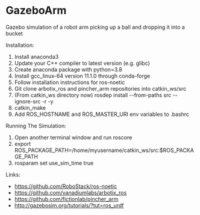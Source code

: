 # GazeboArm
Gazebo simulation of a robot arm picking up a ball and dropping it into a bucket

Installation:
1. Install anaconda3
2. Update your C++ compiler to latest version (e.g. glibc)
3. Create anaconda package with python=3.8
4. Install gcc_linux-64 version 11.1.0 through conda-forge
5. Follow installation instructions for ros-noetic
6. Git clone arbotix_ros and pincher_arm repositories into catkin_ws/src
7. (From catkin_ws directory now) rosdep install --from-paths src --ignore-src -r -y
9. catkin_make
10. Add ROS_HOSTNAME and ROS_MASTER_URI env variables to .bashrc

Running The Simulation:
1. Open another terminal window and run roscore
2. export ROS_PACKAGE_PATH=/home/myusername/catkin_ws/src:$ROS_PACKAGE_PATH
3. rosparam set use_sim_time true

Links:
- https://github.com/RoboStack/ros-noetic
- https://github.com/vanadiumlabs/arbotix_ros
- https://github.com/fictionlab/pincher_arm
- http://gazebosim.org/tutorials/?tut=ros_urdf
